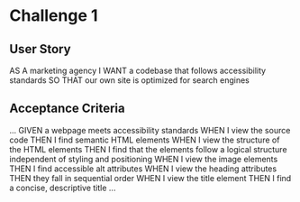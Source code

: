 # Challenge 1

## User Story

AS A marketing agency
I WANT a codebase that follows accessibility standards
SO THAT our own site is optimized for search engines

## Acceptance Criteria
...
GIVEN a webpage meets accessibility standards
WHEN I view the source code
THEN I find semantic HTML elements
WHEN I view the structure of the HTML elements
THEN I find that the elements follow a logical structure independent of styling and positioning
WHEN I view the image elements
THEN I find accessible alt attributes
WHEN I view the heading attributes
THEN they fall in sequential order
WHEN I view the title element
THEN I find a concise, descriptive title
...